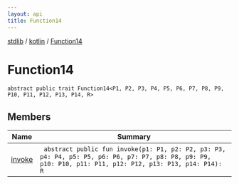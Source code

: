 ```yaml
---
layout: api
title: Function14
---
```

[stdlib](../../index.html) / [kotlin](../index.html) / [Function14](index.html)

# Function14

```
abstract public trait Function14<P1, P2, P3, P4, P5, P6, P7, P8, P9, P10, P11, P12, P13, P14, R> 
```
## Members
| Name | Summary |
|------|---------|
|[invoke](invoke.html)|&nbsp;&nbsp;`abstract public fun invoke(p1: P1, p2: P2, p3: P3, p4: P4, p5: P5, p6: P6, p7: P7, p8: P8, p9: P9, p10: P10, p11: P11, p12: P12, p13: P13, p14: P14): R`<br>|
